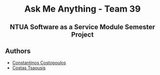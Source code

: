 <h1 align="center"> Ask Me Anything - Team 39 </h1>
<h2 align="center"> NTUA Software as a Service Module Semester Project </h2>

## Authors
* <a href="https://github.com/Costopoulos">Constantinos Costopoulos</a>
* <a href="https://github.com/Tsaousis">Costas Tsaousis</a>
